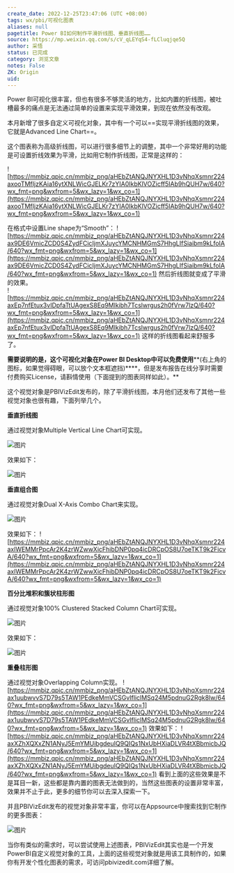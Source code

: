 ```yaml
---
create_date: 2022-12-25T23:47:06 (UTC +08:00)
tags: wx/pbi/可视化图表 
aliases: null
pagetitle: Power BI如何制作平滑折线图、垂直折线图……
source: https://mp.weixin.qq.com/s/cV_qLEYqS4-fLCluqjqe5Q
author: 采悟
status: 已完成
category: 浏览文章 
notes: False
ZK: Origin
uid: 
---
```


Power BI可视化很丰富，但也有很多不够灵活的地方，比如内置的折线图，被吐槽最多的痛点是无法通过简单的设置来实现平滑效果，到现在依然没有改观。

本月新增了很多自定义可视化对象，其中有一个可以==实现平滑折线图的效果，它就是Advanced Line Chart==。

这个图表称为高级折线图，可以进行很多细节上的调整，其中一个非常好用的功能是可设置折线效果为平滑，比如用它制作折线图，正常是这样的：

![https://mmbiz.qpic.cn/mmbiz_png/aHEbZtANQJNYXHL1D3vNhqXsmnr224axooTMfIjzKAia16ytXNLWicGJELKr7zYIA0IkbKlVOZicff5IAb9hQUH7w/640?wx_fmt=png&wxfrom=5&wx_lazy=1&wx_co=1](https://mmbiz.qpic.cn/mmbiz_png/aHEbZtANQJNYXHL1D3vNhqXsmnr224axooTMfIjzKAia16ytXNLWicGJELKr7zYIA0IkbKlVOZicff5IAb9hQUH7w/640?wx_fmt=png&wxfrom=5&wx_lazy=1&wx_co=1)

在格式中设置Line shape为“Smooth”：
![https://mmbiz.qpic.cn/mmbiz_png/aHEbZtANQJNYXHL1D3vNhqXsmnr224ax9DE6VmicZCD0S4ZydFCicIjmXJuycYMCNHMGmS7HhgLIfSiaibm9kLfoIA/640?wx_fmt=png&wxfrom=5&wx_lazy=1&wx_co=1](https://mmbiz.qpic.cn/mmbiz_png/aHEbZtANQJNYXHL1D3vNhqXsmnr224ax9DE6VmicZCD0S4ZydFCicIjmXJuycYMCNHMGmS7HhgLIfSiaibm9kLfoIA/640?wx_fmt=png&wxfrom=5&wx_lazy=1&wx_co=1)
然后折线图就变成了平滑的效果。  
![https://mmbiz.qpic.cn/mmbiz_png/aHEbZtANQJNYXHL1D3vNhqXsmnr224axEp7nfEtux3vIDpfaTtUAgexS8Eq9Mlkibh7Tcslwrgus2h0fVrw7lzQ/640?wx_fmt=png&wxfrom=5&wx_lazy=1&wx_co=1](https://mmbiz.qpic.cn/mmbiz_png/aHEbZtANQJNYXHL1D3vNhqXsmnr224axEp7nfEtux3vIDpfaTtUAgexS8Eq9Mlkibh7Tcslwrgus2h0fVrw7lzQ/640?wx_fmt=png&wxfrom=5&wx_lazy=1&wx_co=1)
这样的折线图看起来舒服多了。

**需要说明的是，这个可视化对象在Power BI Desktop中可以免费使用****(右上角的图标，如果觉得碍眼，可以放个文本框遮挡)****，但是发布报告在线分享时需要付费购买License，请斟情使用（下面提到的图表同样如此）。**  

这个视觉对象是PBIVizEdit发布的，除了平滑折线图，本月他们还发布了其他一些视觉对象也很有趣，下面列举几个。

**垂直折线图**

通过视觉对象Multiple Vertical Line Chart可实现。

![图片](https://mmbiz.qpic.cn/mmbiz_png/aHEbZtANQJNYXHL1D3vNhqXsmnr224axM0tOS436bqicBic0oYySGBnNGRKhdqK6FxEEBVvd1KFtIuWAkOWwD1tg/640?wx_fmt=png&wxfrom=5&wx_lazy=1&wx_co=1)

效果如下：  

![图片](https://mmbiz.qpic.cn/mmbiz_png/aHEbZtANQJNYXHL1D3vNhqXsmnr224axygakibia0HCJPVwJqshkw4PgY32qNjIXPnf5hfLUsCVvT5LWKZQNrUTw/640?wx_fmt=png&wxfrom=5&wx_lazy=1&wx_co=1)

**垂直组合图**

通过视觉对象Dual X-Axis Combo Chart来实现。

![图片](https://mmbiz.qpic.cn/mmbiz_png/aHEbZtANQJNYXHL1D3vNhqXsmnr224axRxORicaAhfSicR6hdQibVgAibRSSLJX7Gzr2Kej5X00Gs8RaEibhf8CLbLg/640?wx_fmt=png&wxfrom=5&wx_lazy=1&wx_co=1)

效果如下：
![https://mmbiz.qpic.cn/mmbiz_png/aHEbZtANQJNYXHL1D3vNhqXsmnr224axlWEMMrPpcAr2K4zrWZwwXicFhibDNP0pq4icDRCpOS8U7oeTKT9k2FicvA/640?wx_fmt=png&wxfrom=5&wx_lazy=1&wx_co=1](https://mmbiz.qpic.cn/mmbiz_png/aHEbZtANQJNYXHL1D3vNhqXsmnr224axlWEMMrPpcAr2K4zrWZwwXicFhibDNP0pq4icDRCpOS8U7oeTKT9k2FicvA/640?wx_fmt=png&wxfrom=5&wx_lazy=1&wx_co=1)

**百分比堆积和簇状柱形图**

通过视觉对象100% Clustered Stacked Column Chart可实现。

![图片](https://mmbiz.qpic.cn/mmbiz_png/aHEbZtANQJNYXHL1D3vNhqXsmnr224axo2M4pErhkWqBfsFRlUVR1DqibrclAwK2hrsich3Dibgamw5y3dCHkyRsA/640?wx_fmt=png&wxfrom=5&wx_lazy=1&wx_co=1)

效果如下：  

![图片](https://mmbiz.qpic.cn/mmbiz_png/aHEbZtANQJNYXHL1D3vNhqXsmnr224axaIqiawMlQfv0HUPzibJMLRWiaYLHTjo0B9CWcfmf8zrwTEaia495fEHZxg/640?wx_fmt=png&wxfrom=5&wx_lazy=1&wx_co=1)

**重叠柱形图**

通过视觉对象Overlapping Column实现。
![https://mmbiz.qpic.cn/mmbiz_png/aHEbZtANQJNYXHL1D3vNhqXsmnr224ax1uubwvvS7D79s5TAW1PEdkeMmVCSGvIfliclMSq24M5pdnuG2Rgk8lw/640?wx_fmt=png&wxfrom=5&wx_lazy=1&wx_co=1](https://mmbiz.qpic.cn/mmbiz_png/aHEbZtANQJNYXHL1D3vNhqXsmnr224ax1uubwvvS7D79s5TAW1PEdkeMmVCSGvIfliclMSq24M5pdnuG2Rgk8lw/640?wx_fmt=png&wxfrom=5&wx_lazy=1&wx_co=1)
效果如下：
![https://mmbiz.qpic.cn/mmbiz_png/aHEbZtANQJNYXHL1D3vNhqXsmnr224axXZhXQXxZN1ANyJ5EmYMUibgdeuIQ9QIQs1NxUbHXiaDLVR4tXBbmicbJQ/640?wx_fmt=png&wxfrom=5&wx_lazy=1&wx_co=1](https://mmbiz.qpic.cn/mmbiz_png/aHEbZtANQJNYXHL1D3vNhqXsmnr224axXZhXQXxZN1ANyJ5EmYMUibgdeuIQ9QIQs1NxUbHXiaDLVR4tXBbmicbJQ/640?wx_fmt=png&wxfrom=5&wx_lazy=1&wx_co=1)
看到上面的这些效果是不是耳目一新，这些都是靠内置的图表无法做到的，当然这些图表的设置非常丰富，效果并不止于此，更多的细节你可以去深入探索一下。

并且PBIVizEdit发布的视觉对象非常丰富，你可以在Appsource中搜索找到它制作的更多图表：

![图片](https://mmbiz.qpic.cn/mmbiz_png/aHEbZtANQJNYXHL1D3vNhqXsmnr224axaLiaicCex3KmFqhvicFTtLLD3NG6I2prFAUk4Pch6jSwtCicxOU1RrvlfA/640?wx_fmt=png&wxfrom=5&wx_lazy=1&wx_co=1)

当你有类似的需求时，可以尝试使用上述图表，PBIVizEdit其实也是一个开发PowerBI自定义视觉对象的工具，上面的这些视觉对象就是用该工具制作的，如果你有开发个性化图表的需求，可访问pbivizedit.com详细了解。
